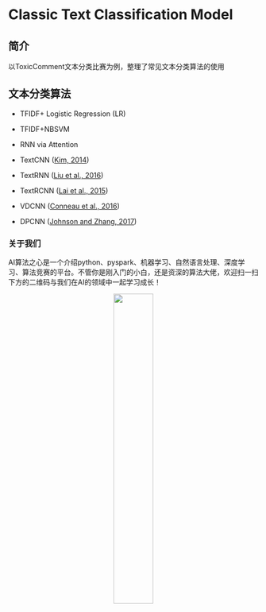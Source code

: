 # Classic Text Classification Model

## 简介

以ToxicComment文本分类比赛为例，整理了常见文本分类算法的使用

## 文本分类算法










* TFIDF+ Logistic Regression (LR)

* TFIDF+NBSVM

* RNN via Attention

* TextCNN ([Kim, 2014](https://arxiv.org/pdf/1408.5882.pdf))

* TextRNN ([Liu et al., 2016](https://arxiv.org/pdf/1605.05101.pdf))

* TextRCNN ([Lai et al., 2015](https://www.aaai.org/ocs/index.php/AAAI/AAAI15/paper/download/9745/9552))

* VDCNN ([Conneau et al., 2016](https://arxiv.org/pdf/1606.01781.pdf))

* DPCNN ([Johnson and Zhang, 2017](https://www.aclweb.org/anthology/P17-1052))




### 关于我们

AI算法之心是一个介绍python、pyspark、机器学习、自然语言处理、深度学习、算法竞赛的平台。不管你是刚入门的小白，还是资深的算法大佬，欢迎扫一扫下方的二维码与我们在AI的领域中一起学习成长！


<div align=center><img src="https://github.com/hecongqing/TextClassification/blob/master/%E5%BE%AE%E4%BF%A1%E5%9B%BE%E7%89%87_20190122210742.jpg" width="40%" height="40%">
